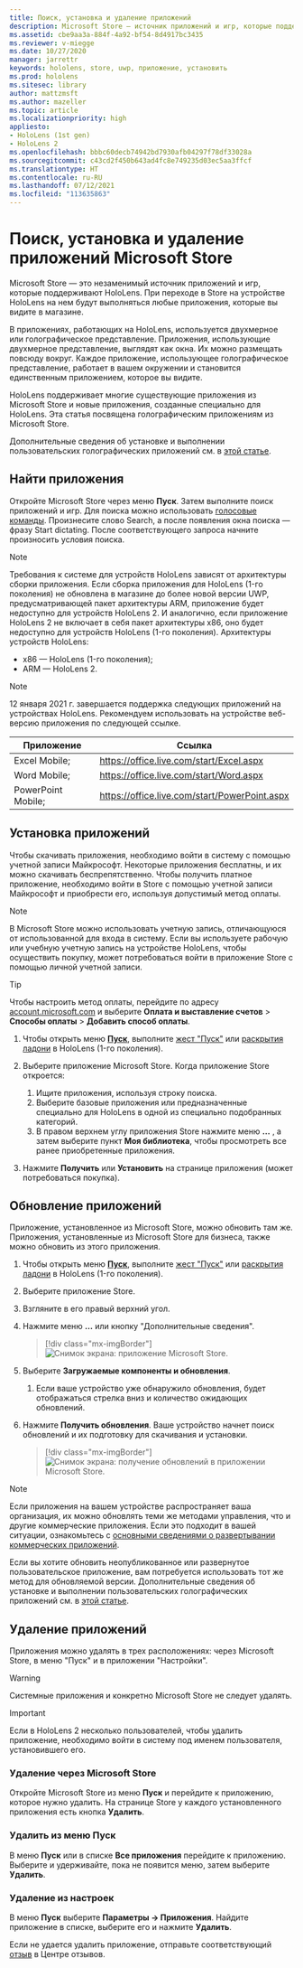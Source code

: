 ```yaml
---
title: Поиск, установка и удаление приложений
description: Microsoft Store — источник приложений и игр, которые поддерживают HoloLens.  Узнайте больше о поиске, установке и удалении голографических приложений.
ms.assetid: cbe9aa3a-884f-4a92-bf54-8d4917bc3435
ms.reviewer: v-miegge
ms.date: 10/27/2020
manager: jarrettr
keywords: hololens, store, uwp, приложение, установить
ms.prod: hololens
ms.sitesec: library
author: mattzmsft
ms.author: mazeller
ms.topic: article
ms.localizationpriority: high
appliesto:
- HoloLens (1st gen)
- HoloLens 2
ms.openlocfilehash: bbbc60decb74942bd7930afb04297f78df33028a
ms.sourcegitcommit: c43cd2f450b643ad4fc8e749235d03ec5aa3ffcf
ms.translationtype: HT
ms.contentlocale: ru-RU
ms.lasthandoff: 07/12/2021
ms.locfileid: "113635863"
---
```

# <a name="find-install-and-uninstall-applications-from-the-microsoft-store"></a>Поиск, установка и удаление приложений Microsoft Store

Microsoft Store — это незаменимый источник приложений и игр, которые поддерживают HoloLens. При переходе в Store на устройстве HoloLens на нем будут выполняться любые приложения, которые вы видите в магазине.

В приложениях, работающих на HoloLens, используется двухмерное или голографическое представление. Приложения, использующие двухмерное представление, выглядят как окна. Их можно размещать повсюду вокруг. Каждое приложение, использующее голографическое представление, работает в вашем окружении и становится единственным приложением, которое вы видите.

HoloLens поддерживает многие существующие приложения из Microsoft Store и новые приложения, созданные специально для HoloLens.  Эта статья посвящена голографическим приложениям из Microsoft Store.

Дополнительные сведения об установке и выполнении пользовательских голографических приложений см. в [этой статье](holographic-custom-apps.md).

## <a name="find-apps"></a>Найти приложения

Откройте Microsoft Store через меню **Пуск**. Затем выполните поиск приложений и игр. Для поиска можно использовать [голосовые команды](hololens-cortana.md). Произнесите слово Search, а после появления окна поиска — фразу Start dictating. После соответствующего запроса начните произносить условия поиска.

> [!NOTE]
> Требования к системе для устройств HoloLens зависят от архитектуры сборки приложения. Если сборка приложения для HoloLens (1-го поколения) не обновлена в магазине до более новой версии UWP, предусматривающей пакет архитектуры ARM, приложение будет недоступно для устройств HoloLens 2. И аналогично, если приложение HoloLens 2 не включает в себя пакет архитектуры x86, оно будет недоступно для устройств HoloLens (1-го поколения). Архитектуры устройств HoloLens:
> - x86 — HoloLens (1-го поколения);
> - ARM — HoloLens 2.

> [!NOTE]
> 12 января 2021 г. завершается поддержка следующих приложений на устройствах HoloLens. Рекомендуем использовать на устройстве веб-версию приложения по следующей ссылке.

| Приложение        | Ссылка                                          |
|------------|-----------------------------------------------|
| Excel Mobile;      | https://office.live.com/start/Excel.aspx      |
| Word Mobile;       | https://office.live.com/start/Word.aspx       |
| PowerPoint Mobile; | https://office.live.com/start/PowerPoint.aspx |

## <a name="install-apps"></a>Установка приложений

Чтобы скачивать приложения, необходимо войти в систему с помощью учетной записи Майкрософт. Некоторые приложения бесплатны, и их можно скачивать беспрепятственно. Чтобы получить платное приложение, необходимо войти в Store с помощью учетной записи Майкрософт и приобрести его, используя допустимый метод оплаты.

> [!NOTE]
> В Microsoft Store можно использовать учетную запись, отличающуюся от использованной для входа в систему. Если вы используете рабочую или учебную учетную запись на устройстве HoloLens, чтобы осуществить покупку, может потребоваться войти в приложение Store с помощью личной учетной записи.

> [!TIP]
> Чтобы настроить метод оплаты, перейдите по адресу [account.microsoft.com](https://account.microsoft.com/) и выберите **Оплата и выставление счетов** > **Способы оплаты** > **Добавить способ оплаты**.

1. Чтобы открыть меню [**Пуск**](holographic-home.md), выполните [жест "Пуск"](/hololens/hololens2-basic-usage#start-gesture) или [раскрытия ладони](hololens1-basic-usage.md) в HoloLens (1-го поколения).

1. Выберите приложение Microsoft Store. Когда приложение Store откроется:
   1. Ищите приложения, используя строку поиска. 
   1. Выберите базовые приложения или предназначенные специально для HoloLens в одной из специально подобранных категорий.
   1. В правом верхнем углу приложения Store нажмите меню **…** , а затем выберите пункт **Моя библиотека**, чтобы просмотреть все ранее приобретенные приложения.

1. Нажмите **Получить** или **Установить** на странице приложения (может потребоваться покупка).

## <a name="update-apps"></a>Обновление приложений

Приложение, установленное из Microsoft Store, можно обновить там же. Приложения, установленные из Microsoft Store для бизнеса, также можно обновить из этого приложения. 

1. Чтобы открыть меню [**Пуск**](holographic-home.md), выполните [жест "Пуск"](/hololens/hololens2-basic-usage#start-gesture) или [раскрытия ладони](hololens1-basic-usage.md) в HoloLens (1-го поколения).

1. Выберите приложение Store.

1. Взгляните в его правый верхний угол. 

1. Нажмите меню **…** или кнопку "Дополнительные сведения".

   > [!div class="mx-imgBorder"]
   > ![Снимок экрана: приложение Microsoft Store.](images/store-update-1.png)

1. Выберите **Загружаемые компоненты и обновления**.
    1. Если ваше устройство уже обнаружило обновления, будет отображаться стрелка вниз и количество ожидающих обновлений.

1. Нажмите **Получить обновления**. Ваше устройство начнет поиск обновлений и их подготовку для скачивания и установки. 
 
   > [!div class="mx-imgBorder"]
   > ![Снимок экрана: получение обновлений в приложении Microsoft Store.](images/store-update-2.png.jpg)

> [!NOTE]
> Если приложения на вашем устройстве распространяет ваша организация, их можно обновлять теми же методами управления, что и другие коммерческие приложения. Если это подходит в вашей ситуации, ознакомьтесь с [основными сведениями о развертывании коммерческих приложений](app-deploy-overview.md).
>
> Если вы хотите обновить неопубликованное или развернутое пользовательское приложение, вам потребуется использовать тот же метод для обновляемой версии. Дополнительные сведения об установке и выполнении пользовательских голографических приложений см. в [этой статье](holographic-custom-apps.md).

## <a name="uninstall-apps"></a>Удаление приложений

Приложения можно удалять в трех расположениях: через Microsoft Store, в меню "Пуск" и в приложении "Настройки". 

> [!WARNING]
> Системные приложения и конкретно Microsoft Store не следует удалять.

> [!IMPORTANT]
> Если в HoloLens 2 несколько пользователей, чтобы удалить приложение, необходимо войти в систему под именем пользователя, установившего его. 

### <a name="uninstall-from-the-microsoft-store"></a>Удаление через Microsoft Store

Откройте Microsoft Store из меню **Пуск** и перейдите к приложению, которое нужно удалить.  На странице Store у каждого установленного приложения есть кнопка **Удалить**.

### <a name="uninstall-from-the-start-menu"></a>Удалить из меню Пуск

В меню **Пуск** или в списке **Все приложения** перейдите к приложению. Выберите и удерживайте, пока не появится меню, затем выберите **Удалить**.

### <a name="uninstall-from-settings"></a>Удаление из настроек
В меню **Пуск** выберите **Параметры -> Приложения**. Найдите приложение в списке, выберите его и нажмите **Удалить**.

Если не удается удалить приложение, отправьте соответствующий [отзыв](/hololens/hololens-feedback) в Центре отзывов.
